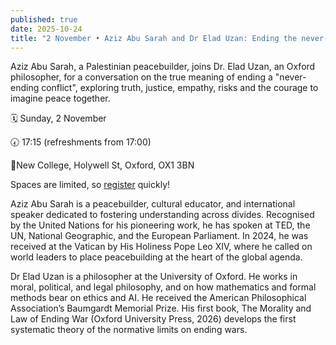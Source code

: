 ```yaml
---
published: true
date: 2025-10-24
title: "2 November • Aziz Abu Sarah and Dr Elad Uzan: Ending the never-ending war"
---
```

Aziz Abu Sarah, a Palestinian peacebuilder, joins Dr. Elad Uzan, an Oxford philosopher, for a conversation on the true meaning of ending a "never-ending conflict", exploring truth, justice, empathy, risks and the courage to imagine peace together.

🗓️ Sunday, 2 November

🕢 17:15 (refreshments from 17:00)

📍New College, Holywell St, Oxford, OX1 3BN

Spaces are limited, so [register](https://forms.gle/1ZXhYJRU6rqGPvJFA) quickly!

Aziz Abu Sarah is a peacebuilder, cultural educator, and international speaker dedicated to fostering understanding across divides. Recognised by the United Nations for his pioneering work, he has spoken at TED, the UN, National Geographic, and the European Parliament. In 2024, he was received at the Vatican by His Holiness Pope Leo XIV, where he called on world leaders to place peacebuilding at the heart of the global agenda.

Dr Elad Uzan is a philosopher at the University of Oxford. He works in moral, political, and legal philosophy, and on how mathematics and formal methods bear on ethics and AI. He received the American Philosophical Association’s Baumgardt Memorial Prize. His first book, The Morality and Law of Ending War (Oxford University Press, 2026) develops the first systematic theory of the normative limits on ending wars.